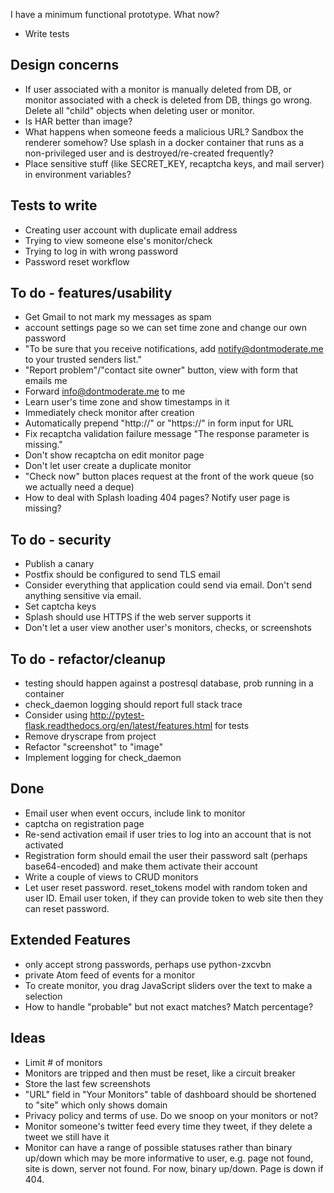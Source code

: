 I have a minimum functional prototype. What now?
- Write tests

## Design concerns
- If user associated with a monitor is manually deleted from DB, or monitor associated with a check is deleted from DB, things go wrong. Delete all "child" objects when deleting user or monitor.
- Is HAR better than image?
- What happens when someone feeds a malicious URL? Sandbox the renderer somehow? Use splash in a docker container that runs as a non-privileged user and is destroyed/re-created frequently?
- Place sensitive stuff (like SECRET_KEY, recaptcha keys, and mail server) in environment variables?

## Tests to write
- Creating user account with duplicate email address
- Trying to view someone else's monitor/check
- Trying to log in with wrong password
- Password reset workflow

## To do - features/usability
- Get Gmail to not mark my messages as spam
- account settings page so we can set time zone and change our own password
- "To be sure that you receive notifications, add notify@dontmoderate.me to your trusted senders list."
- "Report problem"/"contact site owner" button, view with form that emails me
- Forward info@dontmoderate.me to me
- Learn user's time zone and show timestamps in it
- Immediately check monitor after creation
- Automatically prepend "http://" or "https://" in form input for URL
- Fix recaptcha validation failure message "The response parameter is missing."
- Don't show recaptcha on edit monitor page
- Don't let user create a duplicate monitor
- "Check now" button places request at the front of the work queue (so we actually need a deque)
- How to deal with Splash loading 404 pages? Notify user page is missing?

## To do - security
- Publish a canary
- Postfix should be configured to send TLS email
- Consider everything that application could send via email. Don't send anything sensitive via email.
- Set captcha keys
- Splash should use HTTPS if the web server supports it
- Don't let a user view another user's monitors, checks, or screenshots

## To do - refactor/cleanup
- testing should happen against a postresql database, prob running in a container
- check_daemon logging should report full stack trace
- Consider using http://pytest-flask.readthedocs.org/en/latest/features.html for tests
- Remove dryscrape from project
- Refactor "screenshot" to "image"
- Implement logging for check_daemon

## Done
- Email user when event occurs, include link to monitor
- captcha on registration page
- Re-send activation email if user tries to log into an account that is not activated
- Registration form should email the user their password salt (perhaps base64-encoded) and make them activate their account
- Write a couple of views to CRUD monitors
- Let user reset password. reset_tokens model with random token and user ID. Email user token, if they can provide token to web site then they can reset password.

## Extended Features
- only accept strong passwords, perhaps use python-zxcvbn
- private Atom feed of events for a monitor
- To create monitor, you drag JavaScript sliders over the text to make a selection
- How to handle "probable" but not exact matches? Match percentage?

## Ideas
- Limit # of monitors
- Monitors are tripped and then must be reset, like a circuit breaker
- Store the last few screenshots
- "URL" field in "Your Monitors" table of dashboard should be shortened to "site" which only shows domain
- Privacy policy and terms of use. Do we snoop on your monitors or not?
- Monitor someone's twitter feed every time they tweet, if they delete a tweet we still have it
- Monitor can have a range of possible statuses rather than binary up/down which may be more informative to user, e.g. page not found, site is down, server not found. For now, binary up/down. Page is down if 404.